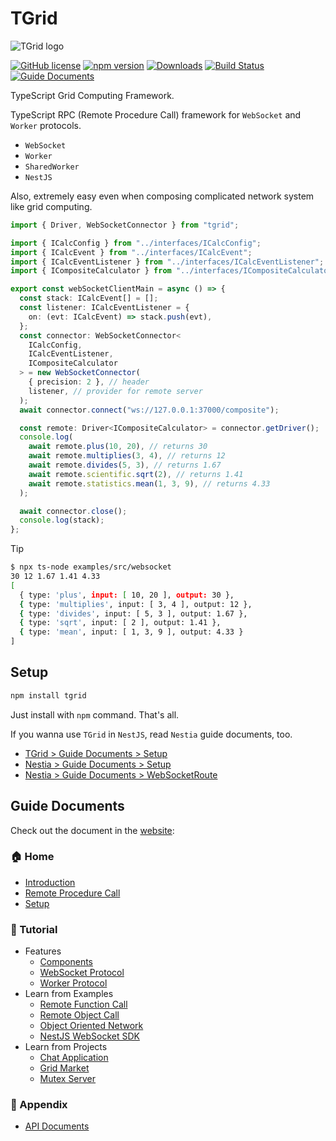 # TGrid
![TGrid logo](https://tgrid.com/og.jpg)

[![GitHub license](https://img.shields.io/badge/license-MIT-blue.svg)](https://github.com/samchon/tgrid/blob/master/LICENSE)
[![npm version](https://badge.fury.io/js/tgrid.svg)](https://www.npmjs.com/package/tgrid)
[![Downloads](https://img.shields.io/npm/dm/tgrid.svg)](https://www.npmjs.com/package/tgrid)
[![Build Status](https://github.com/samchon/tgrid/workflows/build/badge.svg)](https://github.com/samchon/tgrid/actions?query=workflow%3Abuild)
[![Guide Documents](https://img.shields.io/badge/guide-documents-forestgreen)](https://tgrid.com/docs)

TypeScript Grid Computing Framework.

TypeScript RPC (Remote Procedure Call) framework for `WebSocket` and `Worker` protocols. 

  - `WebSocket`
  - `Worker`
  - `SharedWorker`
  - `NestJS`

Also, extremely easy even when composing complicated network system like grid computing.

```typescript
import { Driver, WebSocketConnector } from "tgrid";

import { ICalcConfig } from "../interfaces/ICalcConfig";
import { ICalcEvent } from "../interfaces/ICalcEvent";
import { ICalcEventListener } from "../interfaces/ICalcEventListener";
import { ICompositeCalculator } from "../interfaces/ICompositeCalculator";

export const webSocketClientMain = async () => {
  const stack: ICalcEvent[] = [];
  const listener: ICalcEventListener = {
    on: (evt: ICalcEvent) => stack.push(evt),
  };
  const connector: WebSocketConnector<
    ICalcConfig,
    ICalcEventListener,
    ICompositeCalculator
  > = new WebSocketConnector(
    { precision: 2 }, // header
    listener, // provider for remote server
  );
  await connector.connect("ws://127.0.0.1:37000/composite");

  const remote: Driver<ICompositeCalculator> = connector.getDriver();
  console.log(
    await remote.plus(10, 20), // returns 30
    await remote.multiplies(3, 4), // returns 12
    await remote.divides(5, 3), // returns 1.67
    await remote.scientific.sqrt(2), // returns 1.41
    await remote.statistics.mean(1, 3, 9), // returns 4.33
  );

  await connector.close();
  console.log(stack);
};
```

> [!TIP]
> ```bash
> $ npx ts-node examples/src/websocket
> 30 12 1.67 1.41 4.33
> [
>   { type: 'plus', input: [ 10, 20 ], output: 30 },
>   { type: 'multiplies', input: [ 3, 4 ], output: 12 },
>   { type: 'divides', input: [ 5, 3 ], output: 1.67 },
>   { type: 'sqrt', input: [ 2 ], output: 1.41 },
>   { type: 'mean', input: [ 1, 3, 9 ], output: 4.33 }
> ]
> ```




## Setup
```bash
npm install tgrid
```

Just install with `npm` command. That's all.

If you wanna use `TGrid` in `NestJS`, read `Nestia` guide documents, too.

  - [TGrid > Guide Documents > Setup](https://tgrid.com/docs/setup/)
  - [Nestia > Guide Documents > Setup](https://nestia.io/docs/setup/)
  - [Nestia > Guide Documents > WebSocketRoute](https://nestia.io/docs/core/WebSocketRoute/)




## Guide Documents
Check out the document in the [website](https://tgrid.com/docs):

### 🏠 Home
  - [Introduction](https://tgrid.com/docs)
  - [Remote Procedure Call](https://tgrid.com/docs/remote-procedure-call)
  - [Setup](https://tgrid.com/docs/setup)

### 📖 Tutorial
  - Features
    - [Components](https://tgrid.com/docs/features/components)
    - [WebSocket Protocol](https://tgrid.com/docs/features/websocket)
    - [Worker Protocol](https://tgrid.com/docs/features/worker)
  - Learn from Examples
    - [Remote Function Call](https://tgrid.com/docs/examples/remote-function-call)
    - [Remote Object Call](https://tgrid.com/docs/examples/remote-object-call)
    - [Object Oriented Network](https://tgrid.com/docs/examples/object-oriented-network)
    - [NestJS WebSocket SDK](https://tgrid.com/docs/examples/nestjs-websocket-sdk)
  - Learn from Projects
    - [Chat Application](https://tgrid.com/docs/projects/chat)
    - [Grid Market](https://tgrid.com/docs/projects/market)
    - [Mutex Server](https://tgrid.com/docs/projects/mutex)

### 🔗 Appendix
  - [API Documents](https://tgrid.com/api)